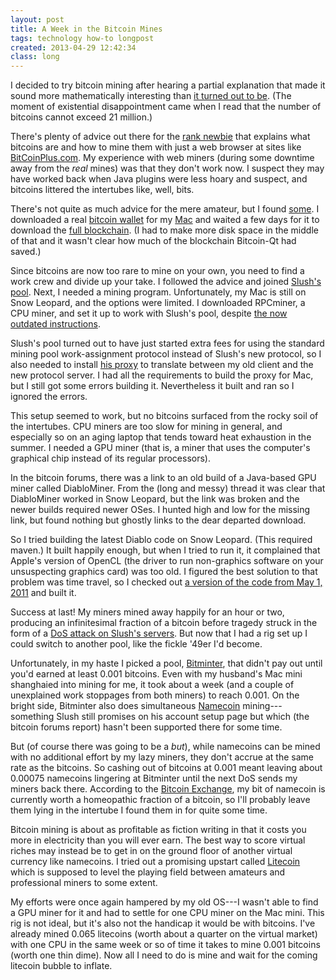 ```yaml
---
layout: post
title: A Week in the Bitcoin Mines
tags: technology how-to longpost
created: 2013-04-29 12:42:34
class: long
---
```

I decided to try bitcoin mining after hearing a partial explanation that made it sound more mathematically interesting than [it turned out to be](http://www.reddit.com/r/Bitcoin/comments/17so2c/explain_bitcoins_like_im_a_mathcs_undergrad/). (The moment of existential disappointment came when I read that the number of bitcoins cannot exceed 21 million.)

There's plenty of advice out there for the [rank newbie](http://www.businessinsider.com/how-to-mine-bitcoins-2013-3?op=1) that explains what bitcoins are and how to mine them with just a web browser at sites like [BitCoinPlus.com](http://bitcoinplus.com). My experience with web miners (during some downtime away from the *real* mines) was that they don't work now.  I suspect they may have worked back when Java plugins were less hoary and suspect, and bitcoins littered the intertubes like, well, bits. 

There's not quite as much advice for the mere amateur, but I found [some](http://startbitcoin.com/). I downloaded a real [bitcoin wallet](http://bitcoin.org/en/choose-your-wallet) for my [Mac](https://en.bitcoin.it/wiki/Getting_started_installing_bitcoin-qt#For_Mac_computers) and waited a few days for it to download the [full blockchain](http://blockchain.info/charts/blocks-size).  (I had to make more disk space in the middle of that and it wasn't clear how much of the blockchain Bitcoin-Qt had saved.) 

Since bitcoins are now too rare to mine on your own, you need to find a work crew and divide up your take. I followed the advice and joined [Slush's pool](https://mining.bitcoin.cz/).  Next, I needed a mining program. Unfortunately, my Mac is still on Snow Leopard, and the options were limited. I downloaded RPCminer, a CPU miner, and set it up to work with Slush's pool, despite [the now outdated instructions](http://maccoinminer.wordpress.com/2011/05/20/rpcminer-for-mac/). 

Slush's pool turned out to have just started extra fees for using the standard mining pool work-assignment protocol instead of Slush's new protocol, so I also needed to install [his proxy](https://github.com/slush0/stratum-mining-proxy) to translate between my old client and the new protocol server.  I had all the requirements to build the proxy for Mac, but I still got some errors building it. Nevertheless it built and ran so I ignored the errors.

This setup seemed to work, but no bitcoins surfaced from the rocky soil of the intertubes. CPU miners are too slow for mining in general, and especially so on an aging laptop that tends toward heat exhaustion in the summer.  I needed a GPU miner (that is, a miner that uses the computer's graphical chip instead of its regular processors). 

In the bitcoin forums, there was a link to an old build of a Java-based GPU miner called DiabloMiner. From the (long and messy) thread it was clear that DiabloMiner worked in Snow Leopard, but the link was broken and the newer builds required newer OSes. I hunted high and low for the missing link, but found nothing but ghostly links to the dear departed download.

So I tried building the latest Diablo code on Snow Leopard. (This required maven.) It built happily enough, but when I tried to run it, it complained that Apple's version of OpenCL (the driver to run non-graphics  software on your unsuspecting graphics card) was too old. I figured the best solution to that problem was time travel, so I checked out [a version of the code from May 1, 2011](https://github.com/Diablo-D3/DiabloMiner/tree/e3071516e9582127ffc1c69b6e321994146ee4ba) and built it. 

Success at last! My miners mined away happily for an hour or two, producing an infinitesimal fraction of a bitcoin before tragedy struck in the form of a [DoS attack on Slush's servers](https://bitcointalk.org/index.php?topic=1976.msg1856080). But now that I had a rig set up I could switch to another pool, like the fickle '49er I'd become. 

Unfortunately, in my haste I picked a pool, [Bitminter](http://bitminter.com/), that didn't pay out until you'd earned at least 0.001 bitcoins. Even with my husband's Mac mini shanghaied into mining for me, it took about a week (and a couple of unexplained work stoppages from both miners) to reach 0.001. On the bright side, Bitminter also does simultaneous [Namecoin](http://bitminter.com/) mining---something Slush still promises on his account setup page but which (the bitcoin forums report) hasn't been supported there for some time. 

But (of course there was going to be a *but*), while namecoins can be mined with no additional effort by my lazy miners, they don't accrue at the same rate as the bitcoins. So cashing out of bitcoins at 0.001 meant leaving about 0.00075 namecoins lingering at Bitminter until the next DoS sends my miners back there. According to the [Bitcoin Exchange](https://btc-e.com/exchange/nmc_btc), my bit of namecoin is currently worth a homeopathic fraction of a bitcoin, so I'll probably leave them lying in the intertube I found them in for quite some time. 

Bitcoin mining is about as profitable as fiction writing in that it costs you more in electricity than you will ever earn. The best way to score virtual riches may instead be to get in on the ground floor of another virtual currency like namecoins. I tried out a promising upstart called [Litecoin](http://litecoin.org/) which is supposed to level the playing field between amateurs and professional miners to some extent. 

My efforts were once again hampered by my old OS---I wasn't able to find a GPU miner for it and had to settle for one CPU miner on the Mac mini. This rig is not ideal, but it's also not the handicap it would be with bitcoins.  I've already mined 0.065 litecoins (worth about a quarter on the virtual market) with one CPU in the same week or so of time it takes to mine 0.001 bitcoins (worth one thin dime). Now all I need to do is mine and wait for the coming litecoin bubble to inflate. 
